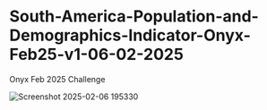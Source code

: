# South-America-Population-and-Demographics-Indicator-Onyx-Feb25-v1-06-02-2025
Onyx Feb 2025 Challenge

![Screenshot 2025-02-06 195330](https://github.com/user-attachments/assets/57545c31-068c-482b-8748-03967b7a1a72)
